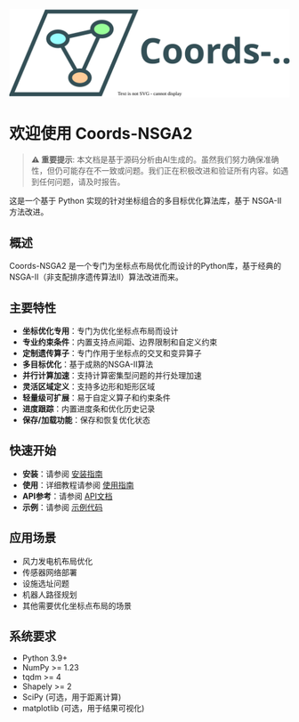 ![Coords-NSGA2](logo.drawio.svg)
# 欢迎使用 Coords-NSGA2

> **⚠️ 重要提示**: 本文档是基于源码分析由AI生成的。虽然我们努力确保准确性，但仍可能存在不一致或问题。我们正在积极改进和验证所有内容。如遇到任何问题，请及时报告。

这是一个基于 Python 实现的针对坐标组合的多目标优化算法库，基于 NSGA-II 方法改进。

## 概述

Coords-NSGA2 是一个专门为坐标点布局优化而设计的Python库，基于经典的NSGA-II（非支配排序遗传算法II）算法改进而来。

## 主要特性

- **坐标优化专用**：专门为优化坐标点布局而设计
- **专业约束条件**：内置支持点间距、边界限制和自定义约束
- **定制遗传算子**：专门作用于坐标点的交叉和变异算子
- **多目标优化**：基于成熟的NSGA-II算法
- **并行计算加速**：支持计算密集型问题的并行处理加速
- **灵活区域定义**：支持多边形和矩形区域
- **轻量级可扩展**：易于自定义算子和约束条件
- **进度跟踪**：内置进度条和优化历史记录
- **保存/加载功能**：保存和恢复优化状态

## 快速开始

- **安装**：请参阅 [安装指南](install.md)
- **使用**：详细教程请参阅 [使用指南](usage.md)
- **API参考**：请参阅 [API文档](api.md)
- **示例**：请参阅 [示例代码](examples.md)

## 应用场景

- 风力发电机布局优化
- 传感器网络部署
- 设施选址问题
- 机器人路径规划
- 其他需要优化坐标点布局的场景

## 系统要求

- Python 3.9+
- NumPy >= 1.23
- tqdm >= 4
- Shapely >= 2
- SciPy (可选，用于距离计算)
- matplotlib (可选，用于结果可视化)